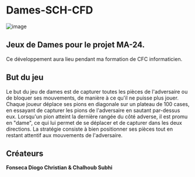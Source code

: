 # Dames-SCH-CFD

![image](https://github.com/user-attachments/assets/4147aab5-116e-4d6b-b539-c280d02bbbfc)

## Jeux de **Dames** pour le projet MA-24.
Ce développement aura lieu pendant ma formation de CFC informaticien.

## But du jeu 
Le but du jeu de dames est de capturer toutes les pièces de l'adversaire ou de bloquer ses mouvements, de manière à ce qu'il ne puisse plus jouer. Chaque joueur déplace ses pions en diagonale sur un plateau de 100 cases, en essayant de capturer les pions de l'adversaire en sautant par-dessus eux. Lorsqu'un pion atteint la dernière rangée du côté adverse, il est promu en "dame", ce qui lui permet de se déplacer et de capturer dans les deux directions. La stratégie consiste à bien positionner ses pièces tout en restant attentif aux mouvements de l'adversaire.

## Créateurs

**Fonseca Diogo Christian & Chalhoub Subhi** 

